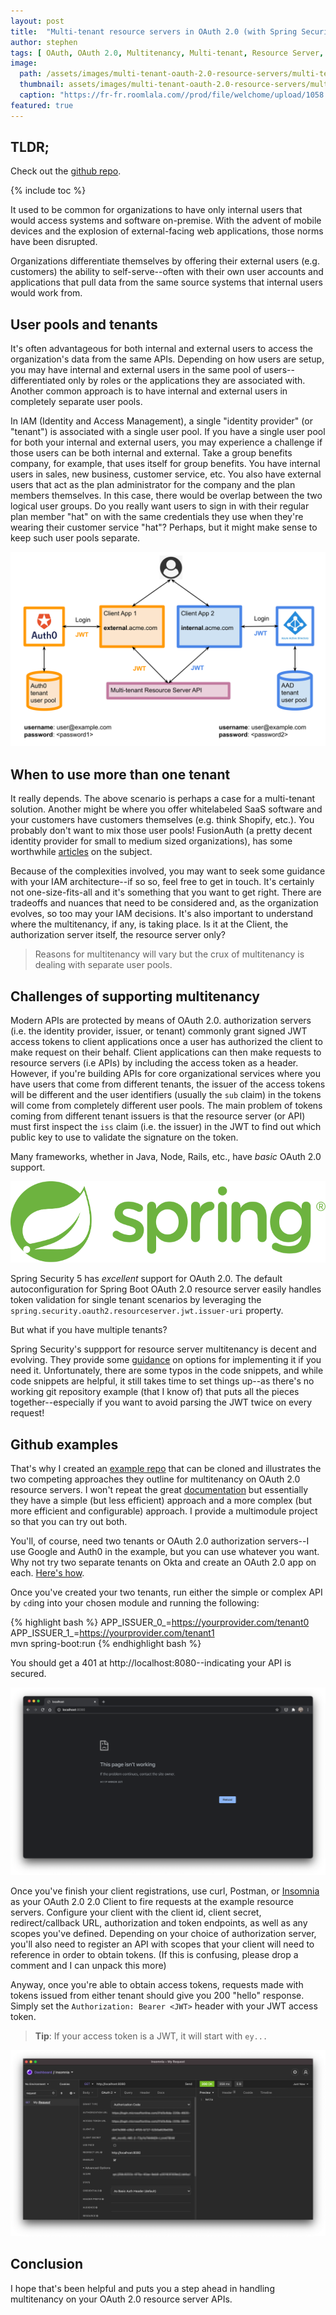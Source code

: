 ```yaml
---
layout: post
title:  "Multi-tenant resource servers in OAuth 2.0 (with Spring Security 5)"
author: stephen
tags: [ OAuth, OAuth 2.0, Multitenancy, Multi-tenant, Resource Server, Users, User Pool, Tenant, Authorization Server, Identity Provider, Spring Boot, Spring Security, JWT, Okta, Auth0, FusionAuth ]
image: 
  path: /assets/images/multi-tenant-oauth-2.0-resource-servers/multi-tenant.png
  thumbnail: assets/images/multi-tenant-oauth-2.0-resource-servers/multi-tenant.png
  caption: "https://fr-fr.roomlala.com//prod/file/welchome/upload/1058.png"
featured: true
---
```


## TLDR;

Check out the [github repo](https://github.com/sdoxsee/examples/tree/master/multi-tenant-jwt-resourceserver).

{% include toc %}

It used to be common for organizations to have only internal users that would access systems and software on-premise. With the advent of mobile devices and the explosion of external-facing web applications, those norms have been disrupted. 

Organizations differentiate themselves by offering their external users (e.g. customers) the ability to self-serve--often with their own user accounts and applications that pull data from the same source systems that internal users would work from.

## User pools and tenants

It's often advantageous for both internal and external users to access the organization's data from the same APIs. Depending on how users are setup, you may have internal and external users in the same pool of users--differentiated only by roles or the applications they are associated with. Another common approach is to have internal and external users in completely separate user pools.

In IAM (Identity and Access Management), a single "identity provider" (or "tenant") is associated with a single user pool. If you have a single user pool for both your internal and external users, you may experience a challenge if those users can be both internal and external. Take a group benefits company, for example, that uses itself for group benefits. You have internal users in sales, new business, customer service, etc. You also have external users that act as the plan administrator for the company and the plan members themselves. In this case, there would be overlap between the two logical user groups. Do you really want users to sign in with their regular plan member "hat" on with the same credentials they use when they're wearing their customer service "hat"? Perhaps, but it might make sense to keep such user pools separate. 

![multi-tenant](/assets/images/multi-tenant-oauth-2.0-resource-servers/multi-tenant.svg)

## When to use more than one tenant

It really depends. The above scenario is perhaps a case for a multi-tenant solution. Another might be where you offer whitelabeled SaaS software and your customers have customers themselves (e.g. think Shopify, etc.). You probably don't want to mix those user pools! FusionAuth (a pretty decent identity provider for small to medium sized organizations), has some worthwhile [articles](https://fusionauth.io/learn/expert-advice/identity-basics/multi-tenancy-vs-single-tenant-idaas-solutions/) on the subject.

Because of the complexities involved, you may want to seek some guidance with your IAM architecture--if so so, feel free to get in touch. It's certainly not one-size-fits-all and it's something that you want to get right. There are tradeoffs and nuances that need to be considered and, as the organization evolves, so too may your IAM decisions. It's also important to understand where the multitenancy, if any, is taking place. Is it at the Client, the authorization server itself, the resource server only?

> Reasons for multitenancy will vary but the crux of multitenancy is dealing with separate user pools. 

## Challenges of supporting multitenancy

Modern APIs are protected by means of OAuth 2.0. authorization servers (i.e. the identity provider, issuer, or tenant) commonly grant signed JWT access tokens to client applications once a user has authorized the client to make request on their behalf. Client applications can then make requests to resource servers (i.e APIs) by including the access token as a header. However, if you're building APIs for core organizational services where you have users that come from different tenants, the issuer of the access tokens will be different and the user identifiers (usually the ```sub``` claim) in the tokens will come from completely different user pools. The main problem of tokens coming from different tenant issuers is that the resource server (or API) must first inspect the ```iss``` claim (i.e. the issuer) in the JWT to find out which public key to use to validate the signature on the token.

Many frameworks, whether in Java, Node, Rails, etc., have _basic_ OAuth 2.0 support. 

![Spring Security](/assets/images/multi-tenant-oauth-2.0-resource-servers/spring.svg) 

Spring Security 5 has _excellent_ support for OAuth 2.0. The default autoconfiguration for Spring Boot OAuth 2.0 resource server easily handles token validation for single tenant scenarios by leveraging the ```spring.security.oauth2.resourceserver.jwt.issuer-uri``` property. 

But what if you have multiple tenants? 

Spring Security's suppport for resource server multitenancy is decent and evolving. They provide some [guidance](https://docs.spring.io/spring-security/site/docs/current/reference/html5/#oauth2resourceserver-multitenancy) on options for implementing it if you need it. Unfortunately, there are some typos in the code snippets, and while code snippets are helpful, it still takes time to set things up--as there's no working git repository example (that I know of) that puts all the pieces together--especially if you want to avoid parsing the JWT twice on every request!

## Github examples

That's why I created an [example repo](https://github.com/sdoxsee/examples/tree/master/multi-tenant-jwt-resourceserver) that can be cloned and illustrates the two competing approaches they outline for multitenancy on OAuth 2.0 resource servers. I won't repeat the great [documentation](https://docs.spring.io/spring-security/site/docs/current/reference/html5/#oauth2resourceserver-multitenancy) but essentially they have a simple (but less efficient) approach and a more complex (but more efficient and configurable) approach. I provide a multimodule project so that you can try out both.

You'll, of course, need two tenants or OAuth 2.0 authorization servers--I use Google and Auth0 in the example, but you can use whatever you want. Why not try two separate tenants on Okta and create an OAuth 2.0 app on each. [Here's how](https://developer.okta.com/docs/guides/implement-oauth-for-okta/create-oauth-app/).

Once you've created your two tenants, run either the simple or complex API by `cd`ing into your chosen module and running the following:

{% highlight bash %}
APP_ISSUER_0_=https://yourprovider.com/tenant0 \
APP_ISSUER_1_=https://yourprovider.com/tenant1 \
mvn spring-boot:run
{% endhighlight bash %}

You should get a 401 at http://localhost:8080--indicating your API is secured.

![401](/assets/images/multi-tenant-oauth-2.0-resource-servers/401.png)

Once you've finish your client registrations, use curl, Postman, or [Insomnia](https://insomnia.rest/) as your OAuth 2.0 2.0 Client to fire requests at the example resource servers. Configure your client with the client id, client secret, redirect/callback URL, authorization and token endpoints, as well as any scopes you've defined. Depending on your choice of authorization server, you'll also need to register an API with scopes that your client will need to reference in order to obtain tokens. (If this is confusing, please drop a comment and I can unpack this more)

Anyway, once you're able to obtain access tokens, requests made with tokens issued from either tenant should give you 200 "hello" response. Simply set the `Authorization: Bearer <JWT>` header with your JWT access token.

> **Tip**: If your access token is a JWT, it will start with `ey...`

![401](/assets/images/multi-tenant-oauth-2.0-resource-servers/insomnia200.png)

## Conclusion

I hope that's been helpful and puts you a step ahead in handling multitenancy on your OAuth 2.0 resource server APIs.
